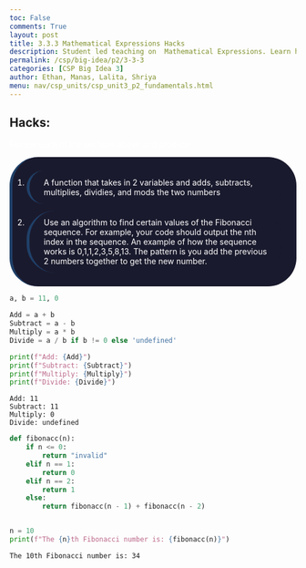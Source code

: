 ```yaml
---
toc: False
comments: True
layout: post
title: 3.3.3 Mathematical Expressions Hacks
description: Student led teaching on  Mathematical Expressions. Learn how mathematical expressions involve using arithmetic operators (like addition, subtraction, multiplication, and division) to perform calculations
permalink: /csp/big-idea/p2/3-3-3
categories: [CSP Big Idea 3]
author: Ethan, Manas, Lalita, Shriya
menu: nav/csp_units/csp_unit3_p2_fundamentals.html
---
```


## Hacks:
Review each of the sections above and produce ...
1. A function that takes in 2 variables and adds, subtracts, multiplies, dividies, and mods the two numbers
2. Use an algorithm to find certain values of the Fibonacci sequence. For example, your code should output the nth index in the sequence. An example of how the sequence works is 0,1,1,2,3,5,8,13. The pattern is you add the previous 2 numbers together to get the new number.


```python
a, b = 11, 0

Add = a + b
Subtract = a - b
Multiply = a * b
Divide = a / b if b != 0 else 'undefined'

print(f"Add: {Add}")
print(f"Subtract: {Subtract}")
print(f"Multiply: {Multiply}")
print(f"Divide: {Divide}")
```

    Add: 11
    Subtract: 11
    Multiply: 0
    Divide: undefined



```python
def fibonacc(n):
    if n <= 0:
        return "invalid"
    elif n == 1:
        return 0
    elif n == 2:
        return 1
    else:
        return fibonacc(n - 1) + fibonacc(n - 2)


n = 10 
print(f"The {n}th Fibonacci number is: {fibonacc(n)}")
```

    The 10th Fibonacci number is: 34


<style>
    article {
        background-color: #000000 !important; /* Black background */
        border: 3px solid #1a1a2e !important; /* Dark blue border */
        padding: 25px !important;
        border-radius: 50px !important;
    }
    article h1 {
        color: #ffffff !important; /* White header */
    }
    article h2, h3, h4, p {
        color: #ffffff !important; /* White text */
    }
    article ul, ol, li {
        background-color: #1a1a2e !important; /* Dark blue for lists */
        border-left: 5px solid #1f4068 !important; /* Slightly lighter blue list border */
        color: #ffffff !important; /* White list text */
        padding: 12px 25px !important;
        margin: 12px 0 !important;
        border-radius: 50px !important;
    }
    article .center-text {
        text-align: center !important;
    }
    article summary {
        color: #ffffff !important; /* White summary */
    }
    article code {
        color: #ffffff !important; /* White code text */
        background-color: #1f4068 !important; /* Dark blue background */
        padding: 3px 6px !important;
        border-radius: 50px !important;
    }
</style>

